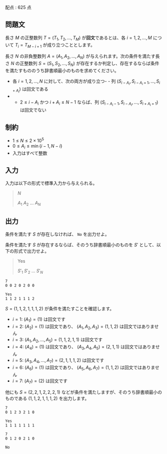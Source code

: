 配点 : $625$ 点

## 問題文

長さ $M$ の正整数列 $T=(T_1,T_2,\dots,T_M)$ が**回文**であるとは、各 $i=1,2,\dots,M$ について $T_i=T_{M-i+1}$ が成り立つこととします。

長さ $N$ の非負整数列 $A = (A_1,A_2,\dots,A_N)$ が与えられます。次の条件を満たす長さ $N$ の正整数列 $S=(S_1,S_2,\dots,S_N)$ が存在するか判定し、存在するならば条件を満たすもののうち辞書順最小のものを求めてください。

- 各 $i=1,2,\dots,N$ に対して、次の両方が成り立つ-   - 列 $(S_{i-A_i},S_{i-A_i+1},\dots,S_{i+A_i})$ は回文である
-   - $2 \leq i-A_i$ かつ $i+A_i \leq N-1$ ならば、列 $(S_{i-A_i-1},S_{i-A_i},\dots,S_{i+A_i+1})$ は回文でない

## 制約

- $1 \leq N \leq 2 \times 10^5$
- $0 \leq A_i \leq \min\{i-1,N-i\}$
- 入力はすべて整数

## 入力

入力は以下の形式で標準入力から与えられる。

> $N$
> 
> $A_1$ $A_2$ $\dots$ $A_N$

## 出力

条件を満たす $S$ が存在しなければ、 `No` を出力せよ。

条件を満たす $S$ が存在するならば、そのうち辞書順最小のものを $S'$ として、以下の形式で出力せよ。

> Yes
> 
> $S'_1$ $S'_2$ $\dots$ $S'_N$

```input1
7
0 0 2 0 2 0 0
```

```output1
Yes
1 1 2 1 1 1 2
```

$S = (1,1,2,1,1,1,2)$ が条件を満たすことを確認します。

- $i=1$: $(A_1)=(1)$ は回文です
- $i=2$: $(A_2)=(1)$ は回文であり、 $(A_1,A_2,A_3)=(1,1,2)$ は回文ではありません
- $i=3$: $(A_1,A_2,\dots,A_5)=(1,1,2,1,1)$ は回文です
- $i=4$: $(A_4)=(1)$ は回文であり、 $(A_3,A_4,A_5)=(2,1,1)$ は回文ではありません
- $i=5$: $(A_3,A_4,\dots,A_7)=(2,1,1,1,2)$ は回文です
- $i=6$: $(A_6)=(1)$ は回文であり、 $(A_5,A_6,A_7)=(1,1,2)$ は回文ではありません
- $i=7$: $(A_7)=(2)$ は回文です

他にも $S=(2,2,1,2,2,2,1)$ などが条件を満たしますが、そのうち辞書順最小のものである $(1,1,2,1,1,1,2)$ を出力します。

```input2
7
0 1 2 3 2 1 0
```

```output2
Yes
1 1 1 1 1 1 1
```

```input3
7
0 1 2 0 2 1 0
```

```output3
No
```